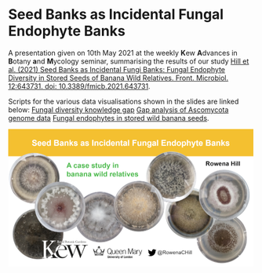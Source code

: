 # Seed Banks as Incidental Fungal Endophyte Banks #

A presentation given on 10th May 2021 at the weekly **K**ew **A**dvances in **B**otany **a**nd **M**ycology seminar, summarising the results of our study [Hill et al. (2021) Seed Banks as Incidental Fungi Banks: Fungal Endophyte Diversity in Stored Seeds of Banana Wild Relatives. Front. Microbiol. 12:643731. doi: 10.3389/fmicb.2021.643731](https://www.frontiersin.org/articles/10.3389/fmicb.2021.643731/full).

Scripts for the various data visualisations shown in the slides are linked below:
[Fungal diversity knowledge gap](https://github.com/Rowena-h/Presentations/blob/master/Seed%20Banks%20as%20Incidental%20Fungal%20Endophyte%20Banks/front.png)
[Gap analysis of Ascomycota genome data](https://github.com/Rowena-h/AscomycotaGapAnalysis)
[Fungal endophytes in stored wild banana seeds](https://github.com/Rowena-h/MusaEndophytes).

<img src="front.png" width="500">
